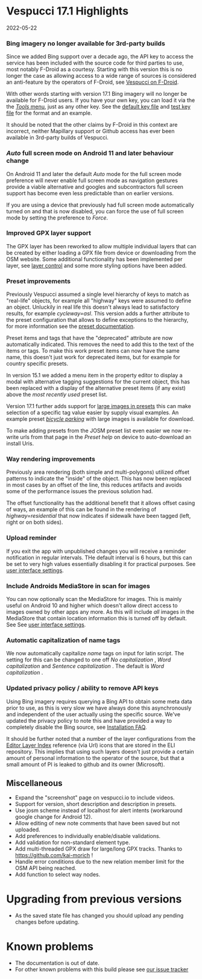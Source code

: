 # Vespucci 17.1 Highlights

2022-05-22
  
### Bing imagery no longer available for 3rd-party builds

Since we added Bing support over a decade ago, the API key to access the service has been included with the source code for third parties to use, most notably F-Droid as a courtesy. Starting with this version this is no longer the case as allowing access to a wide range of sources is considered an anti-feature by the operators of F-Droid, see [Vespucci on F-Droid](https://f-droid.org/en/packages/de.blau.android/).

With other words starting with version 17.1 Bing imagery will no longer be available for F-Droid users. If you have your own key, you can load it via the   the [_Tools_ menu](http://vespucci.io/help/en/Main%20map%20display/#available-actions), just as any other key. See the [default key file]( https://github.com/MarcusWolschon/osmeditor4android/blob/master/src/main/assets/keys2-default.txt) and [test key file](https://github.com/MarcusWolschon/osmeditor4android/blob/master/src/test/resources/keys2.txt) for the format and an example.

It should be noted that the other claims by F-Droid in this context are incorrect, neither Mapillary support or Github access has ever been available in 3rd-party builds of Vespucci.

### _Auto_ full screen mode on Android 11 and later behaviour change

On Android 11 and later the default _Auto_ mode for the full screen mode preference will never enable full screen mode as navigation gestures provide a viable alternative and googles and subcontractors full screen support has become even less predictable than on earlier versions. 

If you are using a device that previously had full screen mode automatically turned on and that is now disabled, you can force the use of full screen mode by setting the preference to _Force_.

### Improved GPX layer support

The GPX layer has been reworked to allow multiple individual layers that can be created by either loading a GPX file from device or downloading from the OSM website. Some additional functionality has been implemented per layer, see [layer control](http://vespucci.io/help/en/Main%20map%20display/#layer-control) and some more styling options have been added.

### Preset improvements

Previously Vespucci assumed a single level hierarchy of keys to match as "real-life" objects, for example all "highway" keys were assumed to define an object. Unluckily in real life this doesn't always lead to satisfactory results, for example _cycleway=asl_.  This version adds a further attribute to the preset configuration that allows to define exceptions to the hierarchy, for more information see the [preset documentation](http://vespucci.io/tutorials/presets/#extensions).    

Preset items and tags that have the "deprecated" attribute are now automatically indicated. This removes the need to add this to the text of the items or tags. To make this work preset items can now have the same name, this doesn't just work for deprecated items, but for example for country specific presets.

In version 15.1 we added a menu item in the property editor to display a modal with alternative tagging suggestions for the current object, this has been replaced with a display of the alternative preset items (if any exist) above the _most recently used_ preset list.

Version 17.1 further adds support for [large images in presets](https://twitter.com/vespucci_editor/status/1505931569139265539) this can make selection of a specific tag value easier by supply visual examples. An example preset [_bicycle parking_](http://vespucci.io/help/en/Presets/#useful-presets-for-download) with large images is available for download.

To make adding presets from the JOSM preset list even easier we now re-write urls from that page in the _Preset help_ on device to auto-download an install Uris. 

### Way rendering improvements

Previously area rendering (both simple and multi-polygons) utilized offset patterns to indicate the "inside" of the object. This has now been replaced in most cases by an offset of the line, this reduces artifacts and avoids some of the performance issues the previous solution had.

The offset functionality has the additional benefit that it allows offset casing of ways, an example of this can be found in the rendering of _highway=residential_ that now indicates if sidewalk have been tagged (left, right or on both sides). 

### Upload reminder

If you exit the app with unpublished changes you will receive a reminder notification in regular intervals. THe default interval is 6 hours, but this can be set to very high values essentially disabling it for practical purposes. See [user interface settings](http://vespucci.io/help/en/Advanced%20preferences/#user-interface-settings).

### Include Androids MediaStore in scan for images

You can now optionally scan the MediaStore for images. This is mainly useful on Android 10 and higher which doesn't allow direct access to images owned by other apps any more. As this will include _all_ images in the MediaStore that contain location information this is turned off by default. See See [user interface settings](http://vespucci.io/help/en/Advanced%20preferences/#user-interface-settings).

### Automatic capitalization of name tags

We now automatically capitalize _name_ tags on input for latin script. The setting for this can be changed to one off _No capitalization_ , _Word capitalization_ and _Sentence capitalization_ . The default is _Word capitalization_ .

### Updated privacy policy / ability to remove API keys

Using Bing imagery requires querying a Bing API to obtain some meta data prior to use, as this is very slow we have always done this asynchronously and independent of the user actually using the specific source. We've updated the privacy policy to note this and have provided a way to completely disable the Bing source, see [Installation FAQ](http://vespucci.io/tutorials/faq/#installation).

It should be further noted that a number of the layer configurations from the [Editor Layer Index](https://github.com/osmlab/editor-layer-index) reference (via Url) icons that are stored in the ELI repository. This implies that using such layers doesn't just provide a certain amount of personal information to the operator of the source, but that a small amount of PI is leaked to github and its owner (Microsoft).

## Miscellaneous
 
- Expand the "screenshot" page on vespucci.io to include videos.
- Support for version, short description and description in presets.
- Use josm scheme instead of localhost for alert intents (workaround google change for Android 12).
- Allow editing of new note comments that have been saved but not uploaded.
- Add preferences to individually enable/disable validations.
- Add validation for non-standard element type.
- Add multi-threaded GPX draw for large/long GPX tracks. Thanks to  https://github.com/kai-morich !
- Handle error conditions due to the new relation member limit for the OSM API being reached.
- Add function to select way nodes.

# Upgrading from previous versions

* As the saved state file has changed you should upload any pending changes before updating.

# Known problems

* The documentation is out of date.
* For other known problems with this build please see [our issue tracker](https://github.com/MarcusWolschon/osmeditor4android/issues)
